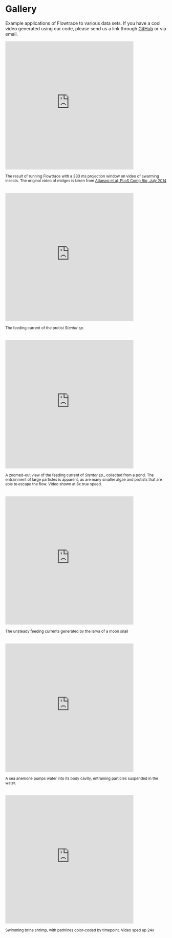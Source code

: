 # Gallery

Example applications of Flowtrace to various data sets. If you have a cool video generated using our code, please send us a link through [GitHub](https://github.com/williamgilpin/flowtrace_docs) or via email.

<iframe src="https://player.vimeo.com/video/144072652?title=0&byline=0" width="400" height="400"  frameborder="0" webkitallowfullscreen mozallowfullscreen allowfullscreen></iframe>

<sub>The result of running Flowtrace with a 333 ms projection window on video of swarming insects. The original video of midges is taken from [Attanasi et al, PLoS Comp Bio, July 2014](http://journals.plos.org/ploscompbiol/article?id=10.1371/journal.pcbi.1003697)</sub>
<br><br>

<iframe src="https://player.vimeo.com/video/144085848?title=0&byline=0&portrait=0" width="400" height="400"  frameborder="0" webkitallowfullscreen mozallowfullscreen allowfullscreen></iframe> 

<sub>The feeding current of the protist *Stentor sp.*</sub>
<br><br>

<iframe src="https://player.vimeo.com/video/144166179?title=0&byline=0&portrait=0" width="400" height="400" frameborder="0" webkitallowfullscreen mozallowfullscreen allowfullscreen></iframe> 

<sub>A zoomed-out view of the feeding current of *Stentor sp.*, collected from a pond. The entrainment of large particles is apparent, as are many smaller algae and protists that are able to escape the flow. Video shown at 8x true speed.</sub>
<br><br>

<iframe src="https://player.vimeo.com/video/144085960?title=0&byline=0&portrait=0" width="400" height="400" frameborder="0" webkitallowfullscreen mozallowfullscreen allowfullscreen></iframe> 

<sub>The unsteady feeding currents generated by the larva of a moon snail</sub>
<br><br>

<iframe src="https://player.vimeo.com/video/144105031?title=0&byline=0&portrait=0" width="400" height="400" frameborder="0" webkitallowfullscreen mozallowfullscreen allowfullscreen></iframe> 

<sub>A sea anemone pumps water into its body cavity, entraining particles suspended in the water.</sub>
<br><br>

<iframe src="https://player.vimeo.com/video/144165886?title=0&byline=0&portrait=0" width="400" height="400"  frameborder="0" webkitallowfullscreen mozallowfullscreen allowfullscreen></iframe> 

<sub>Swimming brine shrimp, with pathlines color-coded by timepoint. Video sped up 24x</sub>
<br><br>